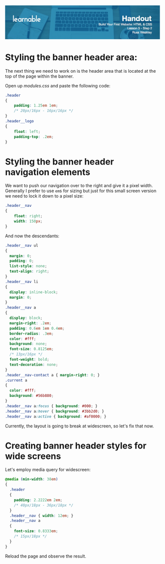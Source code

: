 ![](headers/head5.2.jpg)
# Styling the banner header area:

The next thing we need to work on is the header area that is located at the top of the page within the banner.

Open up *modules.css* and paste the following code:

```css
.header
{
	padding: 1.25em 1em;
	/* 20px/16px - 16px/16px */
}
.header__logo
{
	float: left;
	padding-top: .2em;
}
```

# Styling the banner header navigation elements

We want to push our navigation over to the right and give it a pixel width. Generally I prefer to use `em`s for sizing but just for this small screen version we need to lock it down to a pixel size:

```css
.header__nav
{
	float: right;
	width: 150px;
}
```

And now the descendants:

```css
.header__nav ul
{
  margin: 0;
  padding: 0;
  list-style: none;
  text-align: right;
}
.header__nav li
{
  display: inline-block;
  margin: 0;
}
.header__nav a
{
  display: block;
  margin-right: .2em;
  padding: 0.6em 1em 0.4em;
  border-radius: .3em;
  color: #fff;
  background: none;
  font-size: 0.8125em;
  /* 13px/16px */
  font-weight: bold;
  text-decoration: none;
}
.header__nav-contact a { margin-right: 0; }
.current a
{
  color: #fff;
  background: #56b880;
}
.header__nav a:focus { background: #000; }
.header__nav a:hover { background: #3bb2d0; }
.header__nav a:active { background: #af0000; }
```

Currently, the layout is going to break at widescreen, so let's fix that now.

# Creating banner header styles for wide screens

Let's employ media query for widescreen:

```css
@media (min-width: 38em)
{
  .header
  {
    padding: 2.2222em 2em;
    /* 40px/18px - 36px/18px */
  }
  .header__nav { width: 12em; }
  .header__nav a
  {
    font-size: 0.8333em;
    /* 15px/18px */
  }
}
```

Reload the page and observe the result.